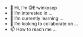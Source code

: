 - 👋 Hi, I’m @Erwinkosep
- 👀 I’m interested in ...
- 🌱 I’m currently learning ...
- 💞️ I’m looking to collaborate on ...
- 📫 How to reach me ...

<!---
Erwinkosep/Erwinkosep is a ✨ special ✨ repository because its `README.md` (this file) appears on your GitHub profile.
You can click the Preview link to take a look at your changes.
--->
